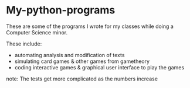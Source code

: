 # My-python-programs
These are some of the programs I wrote for my classes while doing a Computer Science minor.

These include:
  - automating analysis and modification of texts
  - simulating card games & other games from gametheory
  - coding interactive games & graphical user interface to play the games

note: The tests get more complicated as the numbers increase
